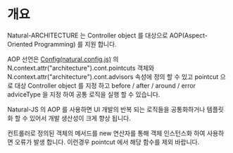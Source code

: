 개요
===

Natural-ARCHITECTURE 는 Controller object 를 대상으로 AOP(Aspect-Oriented Programming) 를 지원 합니다.

AOP 선언은 [Config(natural.config.js)](#cmVmcjAxMDIlMjRDb25maWckaHRtbCUyRm5hdHVyYWxqcyUyRnJlZnIlMkZyZWZyMDEwMi5odG1s) 의 N.context.attr("architecture").cont.pointcuts 객체와 N.context.attr("architecture").cont.advisors 속성에 정의 할 수 있고 pointcut 으로 대상 Controller object 를 지정 하고 before / after / around / error adviceType 을 지정 하여 공통 로직을 실행 할 수 있습니다.

<p class="alert">Natural-JS 의 AOP 를 사용하면 UI 개발의 반복 되는 로직들을 공통화하거나 템플릿화 할 수 있어서 개발 생산성이 크게 향상 됩니다.</p>
<p class="alert">컨트롤러로 정의된 객체의 메서드를 new 연산자를 통해 객체 인스턴스화 하여 사용하면 오류가 발생 합니다. 이런경우 pointcut 에서 해당 함수를 제외 바랍니다.    </p>